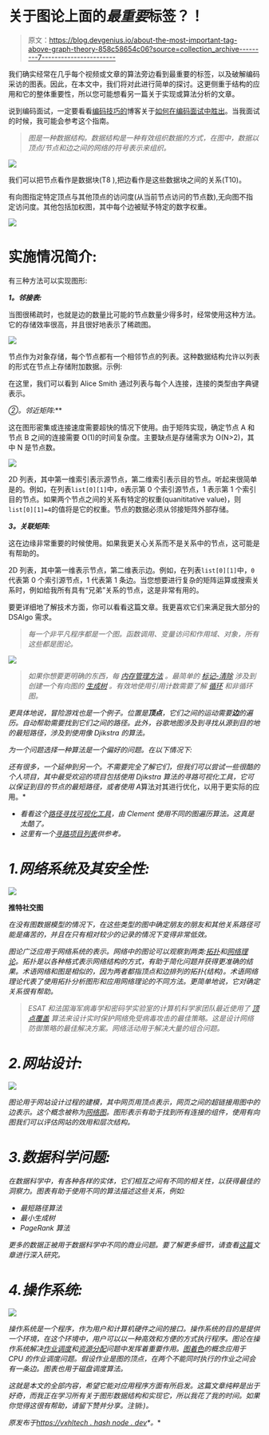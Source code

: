 # 关于图论上面的*最重要*标签？！

> 原文：<https://blog.devgenius.io/about-the-most-important-tag-above-graph-theory-858c58654c06?source=collection_archive---------7----------------------->

我们确实经常在几乎每个视频或文章的算法旁边看到最重要的标签，以及破解编码采访的图表。因此，在本文中，我们将对此进行简单的探讨。这更侧重于结构的应用和它的整体重要性，所以您可能想看另一篇关于实现或算法分析的文章。

说到编码面试，一定要看看[编码技巧的](https://vxhltech.hashnode.dev/about-the-most-important-tag-above-graph-theory-ckdbubgqz02dh66s185u1gufr?guid=none&deviceId=7f5c5574-c372-42b5-8c96-4c2fea28f348)博客关于[如何在编码面试中胜出](https://codinglanguages.hashnode.dev/how-to-ace-coding-interviews-the-ultimate-guide-ckcxekdxp00bqois16r59a9c1)。当我面试的时候，我可能会参考这个指南。

> *图是一种数据结构。数据结构是一种有效组织数据的方式，在图中，数据以顶点/节点和边之间的网络的符号表示来组织。*

![](img/44c768bf44138da9a474dfaf4276d857.png)

我们可以把节点看作是数据块(T8 ),把边看作是这些数据块之间的关系(T10)。

有向图指定特定顶点与其他顶点的访问度(从当前节点访问的节点数),无向图不指定访问度。其他包括加权图，其中每个边被赋予特定的数字权重。

![](img/3ebaa6c850c8d21a7475818f414f74f8.png)

# 实施情况简介:

有三种方法可以实现图形:

***1。邻接表:***

当图很稀疏时，也就是边的数量比可能的节点数量少得多时，经常使用这种方法。它的存储效率很高，并且很好地表示了稀疏图。

![](img/fbbba9f0a2ba0256ca3016a86dd3e355.png)

节点作为对象存储，每个节点都有一个相邻节点的列表。这种数据结构允许以列表的形式在节点上存储附加数据。示例:

在这里，我们可以看到 Alice Smith 通过列表与每个人连接，连接的类型由字典键表示。

**②*。邻近矩阵:***

这在图形密集或连接速度需要超快的情况下使用。由于矩阵实现，确定节点 A 和节点 B 之间的连接需要 O(1)的时间复杂度。主要缺点是存储需求为 O(N>2)，其中 N 是节点数。

![](img/533d39908773a2688e8c7ae92efb8b5c.png)

2D 列表，其中第一维索引表示源节点，第二维索引表示目的节点。听起来很简单是的。例如，在列表`list[0][1]`中，`0`表示第 0 个索引源节点，1 表示第 1 个索引目的节点。如果两个节点之间的关系有特定的权重(quanititative value)，则`list[0][1]=4`的值将是它的权重。节点的数据必须从邻接矩阵外部存储。

***3。关联矩阵:***

这在边缘非常重要的时候使用。如果我更关心关系而不是关系中的节点，这可能是有帮助的。

2D 列表，其中第一维表示节点，第二维表示边。例如，在列表`list[0][1]`中，`0`代表第 0 个索引源节点，1 代表第 1 条边。当您想要进行复杂的矩阵运算或搜索关系时，例如给我所有具有“兄弟”关系的节点，这是非常有用的。

要更详细地了解技术方面，你可以看看这篇文章。我更喜欢它们来满足我大部分的 DSAlgo 需求。

> *每一个非平凡程序都是一个图。函数调用、变量访问和作用域、对象，所有这些都是图论。*

![](img/f534da2e4ffdd46b27d9bf71f2b28ecd.png)

> *如果你想要更明确的东西，每* [*内存管理方法*](https://en.wikipedia.org/wiki/Memory_management) *。最简单的* [*标记-清除*](https://en.wikipedia.org/wiki/Tracing_garbage_collection) *涉及到创建一个有向图的* [*生成树*](https://en.wikipedia.org/wiki/Minimum_spanning_tree#:~:text=For%20directed%20graphs%2C%20the%20minimum,Chu%E2%80%93Liu%2FEdmonds%20algorithm.&text=Such%20a%20tree%20can%20be,problem%20on%20the%20new%20graph.) *。有效地使用*[](https://en.wikipedia.org/wiki/Reference_counting)**引用计数需要了解* [*循环*](https://en.wikipedia.org/wiki/Cyclic_graph) *和非循环图。**

*更具体地说，冒险游戏也是一个例子。位置是**顶点**，它们之间的运动需要**边**的遍历。自动帮助需要找到它们之间的路径。此外，谷歌地图涉及到寻找从源到目的地的最短路径，涉及到使用像 Djikstra 的算法。*

*为一个问题选择一种算法是一个偏好的问题。在以下情况下:*

*还有很多，一个延伸到另一个。不需要完全了解它们，但我们可以尝试一些很酷的个人项目，其中最受欢迎的项目包括使用 Djikstra 算法的寻路可视化工具，它可以保证到目的节点的最短路径，或者使用 A*算法对其进行优化，以用于更实际的应用。*

*   *看看这个[路径寻找可视化工具](https://clementmihailescu.github.io/Pathfinding-Visualizer/)，由 Clement 使用不同的图遍历算法。这真是太酷了。*
*   *这里有一个[寻路项目列表](https://awesomeopensource.com/projects/pathfinding)供参考。*

# *1.网络系统及其安全性:*

*![](img/a6c455507c0df2bc0ce2e91f47ee04d2.png)*

**推特社交图**

*在没有图数据模型的情况下，在这些类型的图中确定朋友的朋友和其他关系路径可能是痛苦的，并且在只有相对较少的记录的情况下变得非常低效。*

*图论广泛应用于网络系统的表示。网络中的图论可以观察到两类:[拓扑](https://en.wikipedia.org/wiki/Topology)和[网络理论](https://en.wikipedia.org/wiki/Network_theory)。拓扑是以各种格式表示网络结构的方式，有助于简化问题并获得更准确的结果。术语网络和图是相似的，因为两者都指顶点和边排列的拓扑(结构)。术语网络理论代表了使用拓扑分析图形和应用网络理论的不同方法。更简单地说，它对确定关系很有帮助。*

> **ESAT 和法国海军病毒学和密码学实验室的计算机科学家团队最近使用了* [*顶点覆盖*](https://en.wikipedia.org/wiki/Vertex_cover) *算法来设计实时保护网络免受病毒攻击的最佳策略。这是设计网络防御策略的最佳解决方案。网络活动用于解决大量的组合问题。**

# *2.网站设计:*

*![](img/49742be76144e1ec514cd91b6c5989d2.png)*

*图论用于网站设计过程的建模，其中网页用顶点表示，网页之间的超链接用图中的边表示。这个概念被称为[网络图](https://en.wikipedia.org/wiki/Webgraph)。图形表示有助于找到所有连接的组件，使用有向图我们可以评估网站的效用和层次结构。*

# *3.数据科学问题:*

*在数据科学中，有各种各样的实体，它们相互之间有不同的相关性，以获得最佳的洞察力。图表有助于使用不同的算法描述这些关系，例如:*

*   *最短路径算法*
*   *最小生成树*
*   *PageRank 算法*

*更多的数据正被用于数据科学中不同的商业问题。要了解更多细节，请查看[这篇](https://towardsdatascience.com/data-scientists-the-five-graph-algorithms-that-you-should-know-30f454fa5513)文章进行深入研究。*

# *4.操作系统:*

*![](img/46ec69962b7be604dd942a1af8d7a7f0.png)*

*操作系统是一个程序，作为用户和计算机硬件之间的接口。操作系统的目的是提供一个环境，在这个环境中，用户可以以一种高效和方便的方式执行程序。图论在操作系统解决[作业调度](https://en.wikipedia.org/wiki/Job_scheduler)和[资源分配](https://en.wikipedia.org/wiki/Resource_allocation)问题中发挥着重要作用。[图着色](https://en.wikipedia.org/wiki/Graph_coloring)的概念应用于 CPU 的作业调度问题。假设作业是图的顶点，在两个不能同时执行的作业之间会有一条边。图表也用于磁盘调度算法。*

*这就是本文的全部内容，希望它能对应用程序方面有所启发。这篇文章纯粹是出于好奇，而我正在学习所有关于图形数据结构和实现它，所以我花了我的时间。如果你觉得这很有帮助，请留下赞并分享。注销:)。*

**原发布于*[*https://vxhltech . hash node . dev*](https://vxhltech.hashnode.dev/about-the-most-important-tag-above-graph-theory-ckdbubgqz02dh66s185u1gufr)*。**